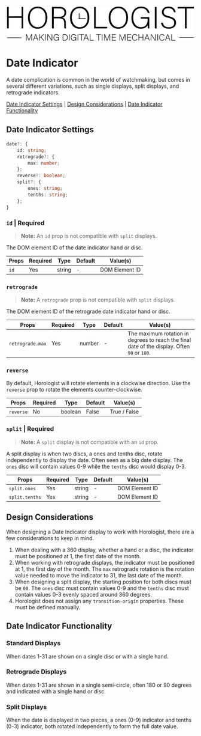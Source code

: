 <p align="center">
  <img src="/assets/logo-horologist.svg" alt="Horologist Logo - Making digital time mechanical" width="500" />
</p>

# Date Indicator

A date complication is common in the world of watchmaking, but comes in several different
variations, such as single displays, split displays, and retrograde indicators.

[Date Indicator Settings](#date-indicator-settings) |
[Design Considerations](#design-considerations) |
[Date Indicator Functionality](#date-indicator-functionality)

## Date Indicator Settings

```ts
date?: {
    id: string;
    retrograde?: {
        max: number;
    };
    reverse?: boolean;
    split?: {
        ones: string;
        tenths: string;
    };
}
```

### `id` | Required

> **Note:** An `id` prop is not compatible with `split` displays.

The DOM element ID of the date indicator hand or disc.

| Props | Required | Type   | Default | Value(s)       |
| ----- | -------- | ------ | ------- | -------------- |
| `id`  | Yes      | string | -       | DOM Element ID |

### `retrograde`

> **Note:** A `retrograde` prop is not compatible with `split` displays.

The DOM element ID of the retrograde date indicator hand or disc.

| Props            | Required | Type   | Default | Value(s)                                                                                     |
| ---------------- | -------- | ------ | ------- | -------------------------------------------------------------------------------------------- |
| `retrograde.max` | Yes      | number | -       | The maximum rotation in degrees to reach the final date of the display. Often `90` or `180`. |

### `reverse`

By default, Horologist will rotate elements in a clockwise direction. Use the `reverse` prop to
rotate the elements counter-clockwise.

| Props     | Required | Type    | Default | Value(s)     |
| --------- | -------- | ------- | ------- | ------------ |
| `reverse` | No       | boolean | False   | True / False |

### `split` | Required

> **Note:** A `split` display is not compatible with an `id` prop.

A split display is when two discs, a ones and tenths disc, rotate independently to display the date.
Often seen as a big date display. The `ones` disc will contain values 0-9 while the `tenths` disc
would display 0-3.

| Props          | Required | Type   | Default | Value(s)       |
| -------------- | -------- | ------ | ------- | -------------- |
| `split.ones`   | Yes      | string | -       | DOM Element ID |
| `split.tenths` | Yes      | string | -       | DOM Element ID |

## Design Considerations

When designing a Date Indicator display to work with Horologist, there are a few considerations to
keep in mind.

1. When dealing with a 360 display, whether a hand or a disc, the indicator must be positioned at 1,
   the first date of the month.
2. When working with retrograde displays, the indicator must be positioned at 1, the first day of
   the month. The `max` retrograde rotation is the rotation value needed to move the indicator to
   31, the last date of the month.
3. When designing a split display, the starting position for both discs must be `00`. The `ones`
   disc must contain values 0-9 and the `tenths` disc must contain values 0-3 evenly spaced around
   360 degrees.
4. Horologist does not assign any `transition-origin` properties. These must be defined manually.

## Date Indicator Functionality

### Standard Displays

When dates 1-31 are shown on a single disc or with a single hand.

### Retrograde Displays

When dates 1-31 are shown in a single semi-circle, often 180 or 90 degrees and indicated with a
single hand or disc.

### Split Displays

When the date is displayed in two pieces, a ones (0-9) indicator and tenths (0-3) indicator, both
rotated independently to form the full date value.
